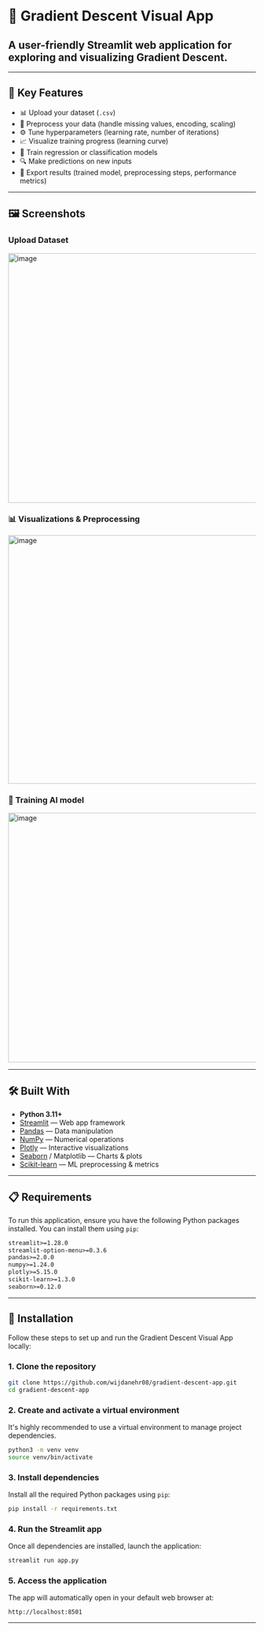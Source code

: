  # 🧠 Gradient Descent Visual App

## A user-friendly Streamlit web application for exploring and visualizing Gradient Descent.

---


## 🚀 Key Features

- 📊 Upload your dataset (`.csv`)
- 🧹 Preprocess your data (handle missing values, encoding, scaling)
- ⚙️ Tune hyperparameters (learning rate, number of iterations)
- 📈 Visualize training progress (learning curve)
- 🤖 Train regression or classification models
- 🔍 Make predictions on new inputs
- 💾 Export results (trained model, preprocessing steps, performance metrics)

---
## 🖼️ Screenshots

###  Upload Dataset
<img width="960" height="508" alt="image" src="https://github.com/user-attachments/assets/7d8a3d94-ff65-4e1a-a146-8a4943b62c58" />


### 📊 Visualizations & Preprocessing
<img width="959" height="506" alt="image" src="https://github.com/user-attachments/assets/bc9513d8-a611-4235-a5f4-49e13cec4f02" />


### 🧠 Training AI model 
<img width="956" height="508" alt="image" src="https://github.com/user-attachments/assets/1462ea73-ef38-41a7-96bd-ad37e6af534f" />


---
## 🛠️ Built With

- **Python 3.11+**
- [Streamlit](https://streamlit.io/) — Web app framework
- [Pandas](https://pandas.pydata.org/) — Data manipulation
- [NumPy](https://numpy.org/) — Numerical operations
- [Plotly](https://plotly.com/python/) — Interactive visualizations
- [Seaborn](https://seaborn.pydata.org/) / Matplotlib — Charts & plots
- [Scikit-learn](https://scikit-learn.org/) — ML preprocessing & metrics

---

## 📋 Requirements

To run this application, ensure you have the following Python packages installed. You can install them using `pip`:

```txt
streamlit>=1.28.0
streamlit-option-menu>=0.3.6
pandas>=2.0.0
numpy>=1.24.0
plotly>=5.15.0
scikit-learn>=1.3.0
seaborn>=0.12.0
```

---




## 🚀 Installation

Follow these steps to set up and run the Gradient Descent Visual App locally:

### 1. Clone the repository

```bash
git clone https://github.com/wijdanehr08/gradient-descent-app.git
cd gradient-descent-app
```

### 2. Create and activate a virtual environment

It's highly recommended to use a virtual environment to manage project dependencies.

```bash
python3 -m venv venv
source venv/bin/activate
```

### 3. Install dependencies

Install all the required Python packages using `pip`:

```bash
pip install -r requirements.txt
```

### 4. Run the Streamlit app

Once all dependencies are installed, launch the application:

```bash
streamlit run app.py
```

### 5. Access the application

The app will automatically open in your default web browser at:

```
http://localhost:8501
```

---
